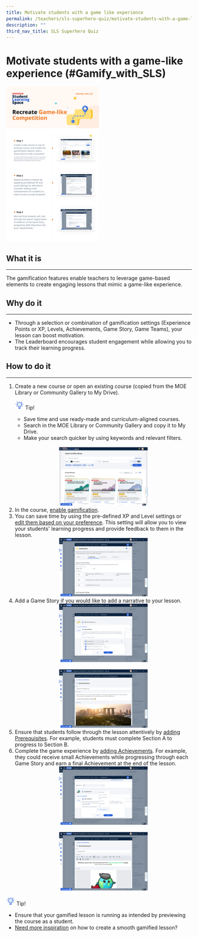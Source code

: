 ```yaml
---
title: Motivate students with a game like experience
permalink: /teachers/sls-superhero-quiz/motivate-students-with-a-game-like-experience/
description: ""
third_nav_title: SLS Superhero Quiz
---
```

<h1 class="page-title">Motivate students with a game-like experience (#Gamify_with_SLS)</h1>
<a target="_blank" href="/files/Marcomms/SLS%20Superhero%20Quiz/Assess%2001.pdf"><img style="width:50%" src="/images/2Teacher/Marcomms/SLS%20Superhero%20Quiz/Gamify%2001.png"></a>
  <h2>What it is</h2>
  <hr>
  <p>The gamification features enable teachers to leverage game-based elements to create engaging lessons that mimic a game-like experience.</p>
  
  <h2>Why do it</h2>
  <hr>
  <ul>
    <li>Through a selection or combination of gamification settings (Experience Points or XP, Levels, Achievements, Game Story, Game Teams), your lesson can boost motivation.</li>
    <li>The Leaderboard encourages student engagement while allowing you to track their learning progress.</li>
  </ul>
  
  <h2>How to do it</h2>
  <hr>
  <ol>
    <li>Create a new course or open an existing course (copied from the MOE Library or Community Gallery to My Drive).</li>
    

<p><img style="width:1.5rem; display: inline;" src="/images/Icons/Bulb32.svg"> Tip!
</p> 
         <ul>
          <li>Save time and use ready-made and curriculum-aligned courses.</li>
          <li>Search in the MOE Library or Community Gallery and copy it to My Drive.</li>
          <li>Make your search quicker by using keywords and relevant filters.</li>
        </ul>
        <br>
        <div style="text-align:center;">
          <a target="_blank" href="/images/2Teacher/Marcomms/SLS%20Superhero%20Quiz/Gamify.png"> <img style="width: 50%;" src="/images/2Teacher/Marcomms/SLS%20Superhero%20Quiz/Gamify.png"></a>
        </div>

<li>In the course, <a target="_blank" href="/teacher-user-guide/gamify/manage-gamification-settings/">enable gamification</a>.</li>
    <li>You can save time by using the pre-defined XP and Level settings or <a target="_blank" href="/teacher-user-guide/gamify/manage-gamification-settings/">edit them based on your preference</a>. This setting will allow you to view your students' learning progress and provide feedback to them in the lesson.</li>
    <div style="text-align:center;">
      <a target="_blank" href="/images/2Teacher/Marcomms/SLS%20Superhero%20Quiz/Gamify2.png"> <img style="width: 50%;" src="/images/2Teacher/Marcomms/SLS%20Superhero%20Quiz/Gamify2.png"></a>
    </div>
    <li>Add a Game Story if you would like to add a narrative to your lesson.</li>
    <div style="text-align:center;">
      <a target="_blank" href="/images/2Teacher/Marcomms/SLS%20Superhero%20Quiz/Gamify3.png"> <img style="width: 50%;" src="/images/2Teacher/Marcomms/SLS%20Superhero%20Quiz/Gamify3.png"></a>
    </div>
    <br>
    <div style="text-align:center;">
      <a target="_blank" href="/images/2Teacher/Marcomms/SLS%20Superhero%20Quiz/Gamify4.png"> <img style="width: 50%;" src="/images/2Teacher/Marcomms/SLS%20Superhero%20Quiz/Gamify4.png"></a>
    </div>
    <li>Ensure that students follow through the lesson attentively by <a target="_blank" href="/teacher-user-guide/differentiate/add-section-prerequisites/">adding Prerequisites</a>. For example, students must complete Section A to progress to Section B.</li>
    <li>Complete the game experience by <a target="_blank" href="/teacher-user-guide/gamify/manage-gamification-settings/">adding Achievements</a>. For example, they could receive small Achievements while progressing through each Game Story and earn a final Achievement at the end of the lesson.</li>
    <div style="text-align:center;">
      <a target="_blank" href="/images/2Teacher/Marcomms/SLS%20Superhero%20Quiz/Gamify5.png"> <img style="width: 50%;" src="/images/2Teacher/Marcomms/SLS%20Superhero%20Quiz/Gamify5.png"></a>
    </div>
    <br>
    <div style="text-align:center;">
      <a target="_blank" href="/images/2Teacher/Marcomms/SLS%20Superhero%20Quiz/Gamify6.png"> <img style="width: 50%;" src="/images/2Teacher/Marcomms/SLS%20Superhero%20Quiz/Gamify6.png"></a>
    </div>
  </ol>
<p><img style="width:1.5rem; display: inline;" src="/images/Icons/Bulb32.svg"> Tip!
</p>
<ul><li>Ensure that your gamified lesson is running as intended by previewing the course as a student.</li>
<li><a target="_blank" href="/teacher-user-guide/gamify/game-stories-and-achievements/">Need more inspiration</a> on how to create a smooth gamified lesson?</li></ul>